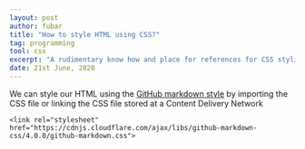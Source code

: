 ```yaml
---
layout: post
author: fubar
title: "How to style HTML using CSS?"
tag: programming
tool: css
excerpt: "A rudimentary know how and place for references for CSS styling"
date: 21st June, 2020
---
```


We can style our HTML using the [GitHub markdown style](https://github.com/sindresorhus/github-markdown-css) by importing the CSS file or linking the CSS file stored at a Content Delivery Network

    <link rel="stylesheet" href="https://cdnjs.cloudflare.com/ajax/libs/github-markdown-css/4.0.0/github-markdown.css">
